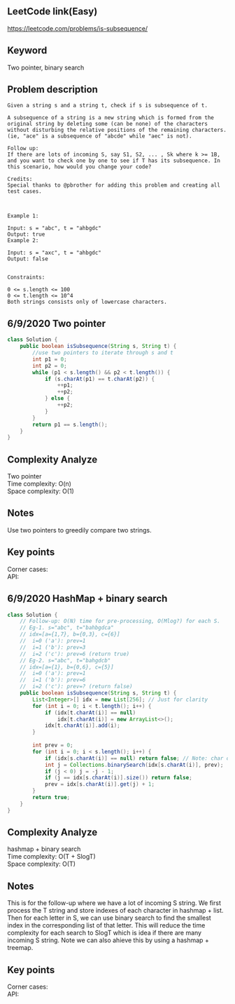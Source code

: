 ## LeetCode link(Easy)
https://leetcode.com/problems/is-subsequence/

## Keyword
Two pointer, binary search

## Problem description
```
Given a string s and a string t, check if s is subsequence of t.

A subsequence of a string is a new string which is formed from the original string by deleting some (can be none) of the characters without disturbing the relative positions of the remaining characters. (ie, "ace" is a subsequence of "abcde" while "aec" is not).

Follow up:
If there are lots of incoming S, say S1, S2, ... , Sk where k >= 1B, and you want to check one by one to see if T has its subsequence. In this scenario, how would you change your code?

Credits:
Special thanks to @pbrother for adding this problem and creating all test cases.

 

Example 1:

Input: s = "abc", t = "ahbgdc"
Output: true
Example 2:

Input: s = "axc", t = "ahbgdc"
Output: false
 

Constraints:

0 <= s.length <= 100
0 <= t.length <= 10^4
Both strings consists only of lowercase characters.
```

## 6/9/2020 Two pointer

```java
class Solution {
    public boolean isSubsequence(String s, String t) {
        //use two pointers to iterate through s and t
        int p1 = 0;
        int p2 = 0;
        while (p1 < s.length() && p2 < t.length()) {
            if (s.charAt(p1) == t.charAt(p2)) {
                ++p1;
                ++p2;
            } else {
                ++p2;
            }
        }
        return p1 == s.length();
    }
}
```
## Complexity Analyze
Two pointer\
Time complexity: O(n)\
Space complexity: O(1)

## Notes
Use two pointers to greedily compare two strings.

## Key points
Corner cases: \
API: 


## 6/9/2020 HashMap + binary search

```java
class Solution {
    // Follow-up: O(N) time for pre-processing, O(Mlog?) for each S.
    // Eg-1. s="abc", t="bahbgdca"
    // idx=[a={1,7}, b={0,3}, c={6}]
    //  i=0 ('a'): prev=1
    //  i=1 ('b'): prev=3
    //  i=2 ('c'): prev=6 (return true)
    // Eg-2. s="abc", t="bahgdcb"
    // idx=[a={1}, b={0,6}, c={5}]
    //  i=0 ('a'): prev=1
    //  i=1 ('b'): prev=6
    //  i=2 ('c'): prev=? (return false)
    public boolean isSubsequence(String s, String t) {
        List<Integer>[] idx = new List[256]; // Just for clarity
        for (int i = 0; i < t.length(); i++) {
            if (idx[t.charAt(i)] == null)
                idx[t.charAt(i)] = new ArrayList<>();
            idx[t.charAt(i)].add(i);
        }
        
        int prev = 0;
        for (int i = 0; i < s.length(); i++) {
            if (idx[s.charAt(i)] == null) return false; // Note: char of S does NOT exist in T causing NPE
            int j = Collections.binarySearch(idx[s.charAt(i)], prev);
            if (j < 0) j = -j - 1;
            if (j == idx[s.charAt(i)].size()) return false;
            prev = idx[s.charAt(i)].get(j) + 1;
        }
        return true;
    }
}
```
## Complexity Analyze
hashmap + binary search\
Time complexity: O(T + SlogT)\
Space complexity: O(T)

## Notes
This is for the follow-up where we have a lot of incoming S string. We first process the T string and store indexes of each character in hashmap + list. Then for each letter in S, we can use binary search to find the smallest index in the corresponding list of that letter. This will reduce the time complexity for each search to SlogT which is idea if there are many incoming S string. Note we can also ahieve this by using a hashmap + treemap.

## Key points
Corner cases: \
API: 